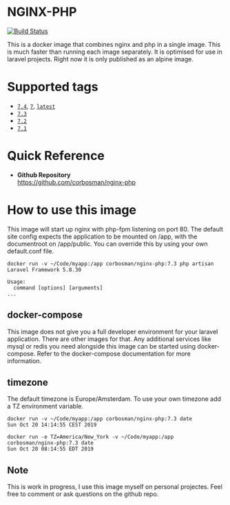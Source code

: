
# NGINX-PHP

[![Build Status](https://travis-ci.org/corbosman/nginx-php.svg?branch=master)](https://travis-ci.org/corbosman/nginx-php)

This is a docker image that combines nginx and php in a single image. This is much faster than running each image separately. It is optimised for use in laravel projects.  Right now it is only published as an alpine image. 

# Supported tags

* <code>[7.4](https://github.com/corbosman/nginx-php/blob/master/Dockerfile)</code>, <code>[7](https://github.com/corbosman/nginx-php/blob/master/Dockerfile)</code>, <code>[latest](https://github.com/corbosman/nginx-php/blob/master/Dockerfile)</code>
* <code>[7.3](https://github.com/corbosman/nginx-php/blob/master/Dockerfile)</code>
* <code>[7.2](https://github.com/corbosman/nginx-php/blob/master/Dockerfile)</code>
* <code>[7.1](https://github.com/corbosman/nginx-php/blob/master/Dockerfile)</code>

# Quick Reference

* **Github Repository**<br>
  https://github.com/corbosman/nginx-php

# How to use this image

This image will start up nginx with php-fpm listening on port 80.  The default site config expects the application to be mounted on /app, with the documentroot on /app/public. You can override this by using your own default.conf file. 

```
docker run -v ~/Code/myapp:/app corbosman/nginx-php:7.3 php artisan
Laravel Framework 5.8.30

Usage:
  command [options] [arguments]
...
```

## docker-compose

This image does not give you a full developer environment for your laravel application. There are other images for that. Any additional services like mysql or redis you need alongside this image can be started using docker-compose.  Refer to the docker-compose documentation for more information. 

## timezone

The default timezone is Europe/Amsterdam. To use your own timezone add a TZ environment variable.

```
docker run -v ~/Code/myapp:/app corbosman/nginx-php:7.3 date
Sun Oct 20 14:14:55 CEST 2019
```

```
docker run -e TZ=America/New_York -v ~/Code/myapp:/app corbosman/nginx-php:7.3 date
Sun Oct 20 08:14:55 EDT 2019
```

##  Note
This is work in progress,  I use this image myself on personal projectes. Feel free to comment or ask questions on the github repo. 
